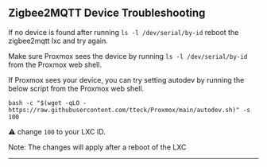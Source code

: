 ## Zigbee2MQTT Device Troubleshooting ##

If no device is found after running `ls -l /dev/serial/by-id` reboot the zigbee2mqtt lxc and try again.

Make sure Proxmox sees the device by running `ls -l /dev/serial/by-id` from the Proxmox web shell.

If Proxmox sees your device, you can try setting autodev by running the below script from the Proxmox web shell.
```
bash -c "$(wget -qLO - https://raw.githubusercontent.com/tteck/Proxmox/main/autodev.sh)" -s 100
```
:warning: change `100` to your LXC ID.

Note: The changes will apply after a reboot of the LXC
________________________________________________________________________________________________________________________________________
